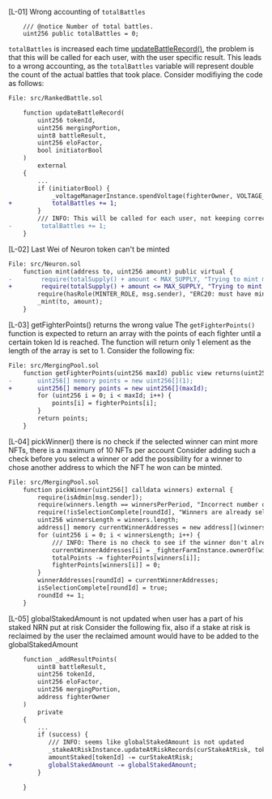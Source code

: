 [L-01] Wrong accounting of ``totalBattles``

```solidity
    /// @notice Number of total battles.
    uint256 public totalBattles = 0;
```

``totalBattles`` is increased each time [updateBattleRecord()](), the problem is that this will be called for each user, with the user specific result. This leads to a wrong accounting, as the ``totalBattles`` variable will represent double the count of the actual battles that took place. Consider modifiying the code as follows:
```diff
File: src/RankedBattle.sol

    function updateBattleRecord(
        uint256 tokenId, 
        uint256 mergingPortion,
        uint8 battleResult,
        uint256 eloFactor,
        bool initiatorBool
    ) 
        external 
    { 
        ...
        if (initiatorBool) {
            _voltageManagerInstance.spendVoltage(fighterOwner, VOLTAGE_COST);
+           totalBattles += 1;
        }
        /// INFO: This will be called for each user, not keeping correct track.
-        totalBattles += 1;
    }
```
[L-02] Last Wei of Neuron token can't be minted
```diff
File: src/Neuron.sol
    function mint(address to, uint256 amount) public virtual {
-        require(totalSupply() + amount < MAX_SUPPLY, "Trying to mint more than the max supply");
+        require(totalSupply() + amount <= MAX_SUPPLY, "Trying to mint more than the max supply");
        require(hasRole(MINTER_ROLE, msg.sender), "ERC20: must have minter role to mint");
        _mint(to, amount);
    }
```
[L-03] getFighterPoints() returns the wrong value
The ``getFighterPoints()`` function is expected to return an array with the points of each fighter until a certain token Id is reached. The function will return only 1 element as the length of the array is set to 1. Consider the following fix: 

```diff
File: src/MergingPool.sol
    function getFighterPoints(uint256 maxId) public view returns(uint256[] memory) {
-       uint256[] memory points = new uint256[](1);
+       uint256[] memory points = new uint256[](maxId);
        for (uint256 i = 0; i < maxId; i++) {
            points[i] = fighterPoints[i];
        }
        return points;
    }

```
[L-04] pickWinner() there is no check if the selected winner can mint more NFTs, there is a maximum of 10 NFTs per account
Consider adding such a check before you select a winner or add the possibility for a winner to chose another address to which the NFT he won can be minted.

```diff
File: src/MergingPool.sol
    function pickWinner(uint256[] calldata winners) external {
        require(isAdmin[msg.sender]);
        require(winners.length == winnersPerPeriod, "Incorrect number of winners");
        require(!isSelectionComplete[roundId], "Winners are already selected");
        uint256 winnersLength = winners.length;
        address[] memory currentWinnerAddresses = new address[](winnersLength);
        for (uint256 i = 0; i < winnersLength; i++) {
            /// INFO: There is no check to see if the winner don't already have the max number of NFTs per account
            currentWinnerAddresses[i] = _fighterFarmInstance.ownerOf(winners[i]);
            totalPoints -= fighterPoints[winners[i]];
            fighterPoints[winners[i]] = 0;
        }
        winnerAddresses[roundId] = currentWinnerAddresses;
        isSelectionComplete[roundId] = true;
        roundId += 1;
    }
```
[L-05] globalStakedAmount is not updated when user has a part of his staked NRN put at risk 
Consider the following fix, also if a stake at risk is reclaimed by the user the reclaimed amount would have to be added to the globalStakedAmount
```diff
    function _addResultPoints(
        uint8 battleResult, 
        uint256 tokenId, 
        uint256 eloFactor, 
        uint256 mergingPortion,
        address fighterOwner
    ) 
        private 
    {
        ...
        if (success) {
           /// INFO: seems like globalStakedAmount is not updated
           _stakeAtRiskInstance.updateAtRiskRecords(curStakeAtRisk, tokenId, fighterOwner);
           amountStaked[tokenId] -= curStakeAtRisk;
+          globalStakedAmount -= globalStakedAmount;
        }

    }
```
